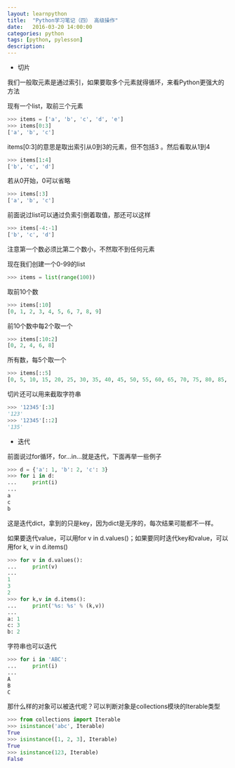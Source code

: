 ```yaml
---
layout: learnpython
title:  "Python学习笔记（四） 高级操作"
date:   2016-03-20 14:00:00
categories: python
tags: [python, pylesson]
description: 
---
```

<!--more-->

* 切片

我们一般取元素是通过索引，如果要取多个元素就得循环，来看Python更强大的方法

现有一个list，取前三个元素

```python
>>> items = ['a', 'b', 'c', 'd', 'e']
>>> items[0:3]
['a', 'b', 'c']
```

items[0:3]的意思是取出索引从0到3的元素，但不包括3 。然后看取从1到4

```python
>>> items[1:4]
['b', 'c', 'd']
```

若从0开始，0可以省略

```python
>>> items[:3]
['a', 'b', 'c']
```

前面说过list可以通过负索引倒着取值，那还可以这样

```python
>>> items[-4:-1]
['b', 'c', 'd']
```

注意第一个数必须比第二个数小，不然取不到任何元素

现在我们创建一个0-99的list

```python
>>> items = list(range(100))
```

取前10个数

```python
>>> items[:10]
[0, 1, 2, 3, 4, 5, 6, 7, 8, 9]
```

前10个数中每2个取一个

```python
>>> items[:10:2]
[0, 2, 4, 6, 8]
```

所有数，每5个取一个

```python
>>> items[::5]
[0, 5, 10, 15, 20, 25, 30, 35, 40, 45, 50, 55, 60, 65, 70, 75, 80, 85, 90, 95]
```

切片还可以用来截取字符串

```python
>>> '12345'[:3]
'123'
>>> '12345'[::2]
'135'
```

* 迭代

前面说过for循环，for...in...就是迭代，下面再举一些例子

```python
>>> d = {'a': 1, 'b': 2, 'c': 3}
>>> for i in d:
...     print(i)
...
a
c
b
```

这是迭代dict，拿到的只是key，因为dict是无序的，每次结果可能都不一样。

如果要迭代value，可以用for v in d.values()；如果要同时迭代key和value，可以用for k, v in d.items()

```python
>>> for v in d.values():
...     print(v)
...
1
3
2
>>> for k,v in d.items():
...     print('%s: %s' % (k,v))
...
a: 1
c: 3
b: 2
```

字符串也可以迭代

```python
>>> for i in 'ABC':
...     print(i)
...
A
B
C
```

那什么样的对象可以被迭代呢？可以判断对象是collections模块的Iterable类型

```python
>>> from collections import Iterable
>>> isinstance('abc', Iterable)
True
>>> isinstance([1, 2, 3], Iterable)
True
>>> isinstance(123, Iterable)
False
```
